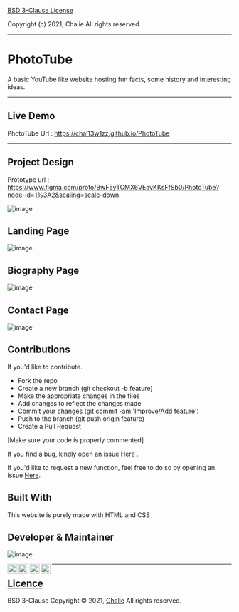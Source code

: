 <a href="https://github.com/Chal13W1zz/PhotoTube/blob/main/LICENSE">BSD 3-Clause License</a>

Copyright (c) 2021, Chalie
All rights reserved.


___________________________________________________________________________________
# PhotoTube
A basic YouTube like website hosting fun facts, some history and interesting ideas.

___________________________________________________________________________________

## Live Demo

PhotoTube Url : https://chal13w1zz.github.io/PhotoTube


____________________________________________________________________________________

## Project Design

Prototype url : https://www.figma.com/proto/BwF5yTCMX6VEavKKsFfSb0/PhotoTube?node-id=1%3A2&scaling=scale-down

![image](https://user-images.githubusercontent.com/60155767/126113457-41742d6b-a7c1-43ac-906f-9ac9464eab88.png)

## Landing Page
![image](https://user-images.githubusercontent.com/60155767/126114521-0ade81fd-6f49-4678-b57f-89db64b26541.png)


## Biography Page
![image](https://user-images.githubusercontent.com/60155767/126114378-fc7bb5b1-e827-48f4-8143-c3c7459dc5a4.png)


## Contact Page

![image](https://user-images.githubusercontent.com/60155767/126133449-f0a86fa2-a274-4a86-9979-0a21a4a2fade.png)


## Contributions
If you'd like to contribute.

- Fork the repo
- Create a new branch (git checkout -b feature)
- Make the appropriate changes in the files
- Add changes to reflect the changes made
- Commit your changes (git commit -am 'Improve/Add feature')
- Push to the branch (git push origin feature)
- Create a Pull Request

[Make sure your code is properly commented]

If you find a bug, kindly open an issue <a href="https://github.com/Chal13W1zz/PhotoTube/issues/new">Here</a> .

If you'd like to request a new function, feel free to do so by opening an issue <a href="https://github.com/Chal13W1zz/PhotoTube/issues/new">Here</a>.


## Built With

This website is purely made with HTML and CSS



## Developer & Maintainer

![image](https://user-images.githubusercontent.com/60155767/126122799-e9618b66-f836-45fe-8b91-15139dc3c47b.png)


  <p>
   <a href="https://t.me/Chal13W1zz"><img align="left" alt="telegram.org" width="22px" 
      src="https://seeklogo.com/images/T/telegram-logo-AD3D08A014-seeklogo.com.png" /></a>
  </p>
  <p>
  <a href="https://twitter.com/Chal13W1zz"><img align="left" alt="twitter.com" width="22px"
     src="https://seeklogo.com/images/T/twitter-2012-positive-logo-916EDF1309-seeklogo.com.png" /></a>
  </p>
   <p>
  <a href="https://api.whatsapp.com//send?phone=254795344966&text=Hey%20Chalie"><img align="left" alt="whatsapp.com" width="22px"
     src="https://seeklogo.com/images/W/whatsapp-logo-112413FAA7-seeklogo.com.png" /></a>
  </p>
   <p>
  <a href="https://www.youtube.com/channel/UCYtzy_RI9Bp8CWgNZzTPUmA?sub_confirmation=1"><img align="left" alt="youtube.com" width="22px"
     src="https://seeklogo.com/images/Y/youtube-2017-icon-logo-D1FE045118-seeklogo.com.png" /></a>
  </p>

_____________________________________________________________________________________________________________________________________________________________

## <a href="https://github.com/Chal13W1zz/PhotoTube/blob/main/LICENSE">Licence</a>
BSD 3-Clause 
Copyright © 2021, <a href="https://github.com/Chal13W1zz">Chalie</a>
All rights reserved.

